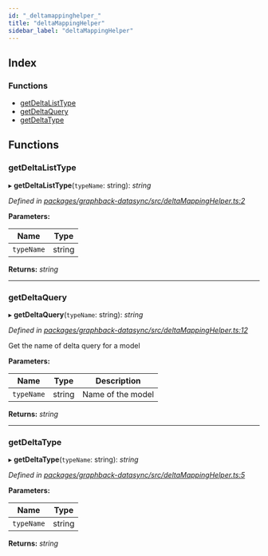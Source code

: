 ```yaml
---
id: "_deltamappinghelper_"
title: "deltaMappingHelper"
sidebar_label: "deltaMappingHelper"
---
```


## Index

### Functions

* [getDeltaListType](_deltamappinghelper_.md#getdeltalisttype)
* [getDeltaQuery](_deltamappinghelper_.md#getdeltaquery)
* [getDeltaType](_deltamappinghelper_.md#getdeltatype)

## Functions

###  getDeltaListType

▸ **getDeltaListType**(`typeName`: string): *string*

*Defined in [packages/graphback-datasync/src/deltaMappingHelper.ts:2](https://github.com/aerogear/graphback/blob/b39280e7/packages/graphback-datasync/src/deltaMappingHelper.ts#L2)*

**Parameters:**

Name | Type |
------ | ------ |
`typeName` | string |

**Returns:** *string*

___

###  getDeltaQuery

▸ **getDeltaQuery**(`typeName`: string): *string*

*Defined in [packages/graphback-datasync/src/deltaMappingHelper.ts:12](https://github.com/aerogear/graphback/blob/b39280e7/packages/graphback-datasync/src/deltaMappingHelper.ts#L12)*

Get the name of delta query for a model

**Parameters:**

Name | Type | Description |
------ | ------ | ------ |
`typeName` | string | Name of the model  |

**Returns:** *string*

___

###  getDeltaType

▸ **getDeltaType**(`typeName`: string): *string*

*Defined in [packages/graphback-datasync/src/deltaMappingHelper.ts:5](https://github.com/aerogear/graphback/blob/b39280e7/packages/graphback-datasync/src/deltaMappingHelper.ts#L5)*

**Parameters:**

Name | Type |
------ | ------ |
`typeName` | string |

**Returns:** *string*
